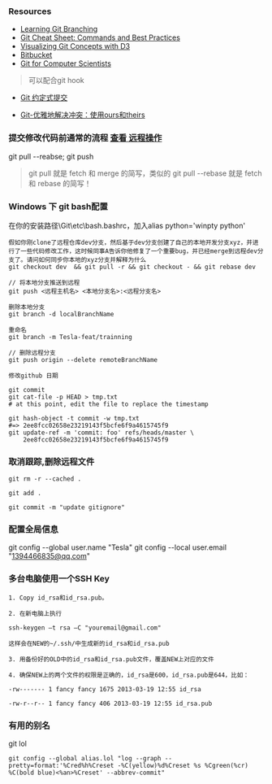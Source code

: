 ### Resources
- [Learning Git Branching](https://learngitbranching.js.org/?locale=zh_CN)
- [Git Cheat Sheet: Commands and Best Practices](https://www.jrebel.com/blog/git-cheat-sheet)
- [Visualizing Git Concepts with D3](https://onlywei.github.io/explain-git-with-d3/#commit)
- [Bitbucket](https://www.atlassian.com/git/tutorials)
- [Git for Computer Scientists](https://eagain.net/articles/git-for-computer-scientists/)

> 可以配合git hook
- [Git 约定式提交](https://www.conventionalcommits.org/en/v1.0.0/)


- [Git-优雅地解决冲突：使用ours和theirs](https://blog.csdn.net/qq_41603165/article/details/104922336) 


### 提交修改代码前通常的流程 [查看 远程操作](https://learngitbranching.js.org/?locale=zh_CN)
git pull --reabse; git push
> git pull 就是 fetch 和 merge 的简写，类似的 git pull --rebase 就是 fetch 和 rebase 的简写！

### Windows 下 git bash配置

在你的安装路径\Git\etc\bash.bashrc，加入alias python='winpty python'


```
假如你刚clone了远程仓库dev分支，然后基于dev分支创建了自己的本地开发分支xyz，并进行了一些代码修改工作，这时候同事A告诉你他修复了一个重要bug，并已经merge到远程dev分支了。请问如何同步你本地的xyz分支并解释为什么
git checkout dev  && git pull -r && git checkout - && git rebase dev
```

```git
// 将本地分支推送到远程
git push <远程主机名> <本地分支名>:<远程分支名>

删除本地分支
git branch -d localBranchName

重命名
git branch -m Tesla-feat/trainning

// 删除远程分支
git push origin --delete remoteBranchName

修改github 日期

git commit
git cat-file -p HEAD > tmp.txt
# at this point, edit the file to replace the timestamp

git hash-object -t commit -w tmp.txt
#=> 2ee8fcc02658e23219143f5bcfe6f9a4615745f9
git update-ref -m 'commit: foo' refs/heads/master \
    2ee8fcc02658e23219143f5bcfe6f9a4615745f9
```


### 取消跟踪,删除远程文件
```git
git rm -r --cached .

git add .

git commit -m "update gitignore"
```

### 配置全局信息
git config --global user.name "Tesla"
git config --local user.email  "1394466835@qq.com"


### 多台电脑使用一个SSH Key
```
1. Copy id_rsa和id_rsa.pub。

2. 在新电脑上执行

ssh-keygen –t rsa –C "youremail@gmail.com"

这样会在NEW的~/.ssh/中生成新的id_rsa和id_rsa.pub

3. 用备份好的OLD中的id_rsa和id_rsa.pub文件，覆盖NEW上对应的文件

4. 确保NEW上的两个文件的权限是正确的，id_rsa是600，id_rsa.pub是644，比如：

-rw------- 1 fancy fancy 1675 2013-03-19 12:55 id_rsa

-rw-r--r-- 1 fancy fancy 406 2013-03-19 12:55 id_rsa.pub
```

### 有用的别名
git lol
```
git config --global alias.lol "log --graph --pretty=format:'%Cred%h%Creset -%C(yellow)%d%Creset %s %Cgreen(%cr) %C(bold blue)<%an>%Creset' --abbrev-commit"
```